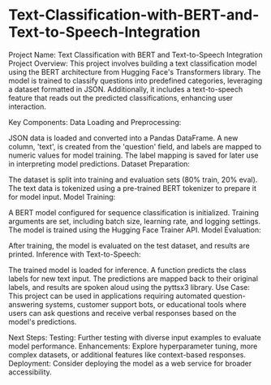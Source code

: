 # Text-Classification-with-BERT-and-Text-to-Speech-Integration

Project Name: Text Classification with BERT and Text-to-Speech Integration
Project Overview:
This project involves building a text classification model using the BERT architecture from Hugging Face's Transformers library. The model is trained to classify questions into predefined categories, leveraging a dataset formatted in JSON. Additionally, it includes a text-to-speech feature that reads out the predicted classifications, enhancing user interaction.

Key Components:
Data Loading and Preprocessing:

JSON data is loaded and converted into a Pandas DataFrame.
A new column, 'text', is created from the 'question' field, and labels are mapped to numeric values for model training.
The label mapping is saved for later use in interpreting model predictions.
Dataset Preparation:

The dataset is split into training and evaluation sets (80% train, 20% eval).
The text data is tokenized using a pre-trained BERT tokenizer to prepare it for model input.
Model Training:

A BERT model configured for sequence classification is initialized.
Training arguments are set, including batch size, learning rate, and logging settings.
The model is trained using the Hugging Face Trainer API.
Model Evaluation:

After training, the model is evaluated on the test dataset, and results are printed.
Inference with Text-to-Speech:

The trained model is loaded for inference.
A function predicts the class labels for new text input.
The predictions are mapped back to their original labels, and results are spoken aloud using the pyttsx3 library.
Use Case:
This project can be used in applications requiring automated question-answering systems, customer support bots, or educational tools where users can ask questions and receive verbal responses based on the model's predictions.

Next Steps:
Testing: Further testing with diverse input examples to evaluate model performance.
Enhancements: Explore hyperparameter tuning, more complex datasets, or additional features like context-based responses.
Deployment: Consider deploying the model as a web service for broader accessibility.
